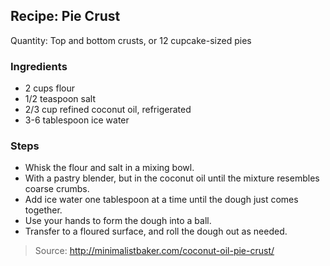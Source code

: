 ## Recipe: Pie Crust
Quantity: Top and bottom crusts, or 12 cupcake-sized pies  

### Ingredients
 - 2 cups flour
 - 1/2 teaspoon salt
 - 2/3 cup refined coconut oil, refrigerated
 - 3-6 tablespoon ice water

### Steps
 - Whisk the flour and salt in a mixing bowl.
 - With a pastry blender, but in the coconut oil until the mixture resembles coarse crumbs.
 - Add ice water one tablespoon at a time until the dough just comes together.
 - Use your hands to form the dough into a ball.
 - Transfer to a floured surface, and roll the dough out as needed.

> Source: http://minimalistbaker.com/coconut-oil-pie-crust/
